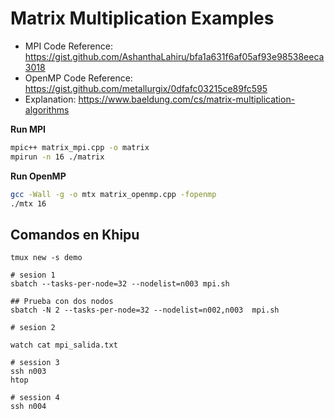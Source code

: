 # Matrix Multiplication Examples

- MPI Code Reference: https://gist.github.com/AshanthaLahiru/bfa1a631f6af05af93e98538eeca3018
- OpenMP Code Reference: https://gist.github.com/metallurgix/0dfafc03215ce89fc595
- Explanation: https://www.baeldung.com/cs/matrix-multiplication-algorithms

**Run MPI**

```bash
mpic++ matrix_mpi.cpp -o matrix
mpirun -n 16 ./matrix
```

**Run OpenMP**

```bash
gcc -Wall -g -o mtx matrix_openmp.cpp -fopenmp
./mtx 16
```

## Comandos en Khipu

```
tmux new -s demo

# sesion 1
sbatch --tasks-per-node=32 --nodelist=n003 mpi.sh

## Prueba con dos nodos
sbatch -N 2 --tasks-per-node=32 --nodelist=n002,n003  mpi.sh 

# sesion 2

watch cat mpi_salida.txt

# session 3
ssh n003
htop

# session 4
ssh n004

```
